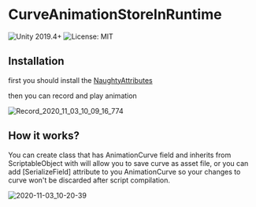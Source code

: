# CurveAnimationStoreInRuntime
![Unity 2019.4+](https://img.shields.io/badge/unity-unity%202019.4%2B-blue)
![License: MIT](https://img.shields.io/badge/License-MIT-brightgreen.svg)

## Installation
first you should install the
[NaughtyAttributes](https://github.com/dbrizov/NaughtyAttributes)

then you can record and play animation

![Record_2020_11_03_10_09_16_774](https://user-images.githubusercontent.com/16706911/97955979-c0c31680-1dbc-11eb-8013-2d80a9f82aa5.gif)


## How it works?

You can create class that has AnimationCurve field and inherits from ScriptableObject with will allow you to save curve as asset file, or you can add [SerializeField] attribute to you AnimationCurve so your changes to curve won't be discarded after script compilation.

![2020-11-03_10-20-39](https://user-images.githubusercontent.com/16706911/97958228-09310300-1dc2-11eb-9721-cc3e5f0f7a47.jpg)

